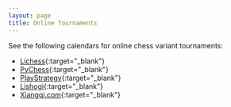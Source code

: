 ```yaml
---
layout: page
title: Online Tournaments
---
```

See the following calendars for online chess variant tournaments:

* [Lichess](https://lichess.org/tournament){:target="_blank"}
* [PyChess](https://www.pychess.org/tournaments){:target="_blank"}
* [PlayStrategy](https://playstrategy.org/tournament){:target="_blank"}
* [Lishogi](https://lishogi.org/tournament){:target="_blank"}
* [Xiangqi.com](https://play.xiangqi.com/tournaments){:target="_blank"}
